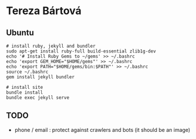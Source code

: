 # Tereza Bártová

## Ubuntu

```
# install ruby, jekyll and bundler
sudo apt-get install ruby-full build-essential zlib1g-dev
echo '# Install Ruby Gems to ~/gems' >> ~/.bashrc
echo 'export GEM_HOME="$HOME/gems"' >> ~/.bashrc
echo 'export PATH="$HOME/gems/bin:$PATH"' >> ~/.bashrc
source ~/.bashrc
gem install jekyll bundler
```

```
# install site
bundle install
bundle exec jekyll serve
```

## TODO 

- phone / email : protect against crawlers and bots (it should be an image)